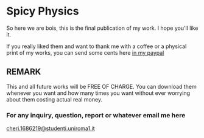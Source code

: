 # Spicy Physics
So here we are bois, this is the final publication of my work. I hope you'll like it.

If you really liked them and want to thank me with a coffee or a physical print of my works, you can send some cents here [in my paypal](www.paypal.me/birrabenzina)

## REMARK
This and all future works will be FREE OF CHARGE. You can download them whenever you want and how many times you want without ever worrying about them costing actual real money.

### For any inquiry, question, report or whatever email me here 
<cheri.1686219@studenti.uniroma1.it>

